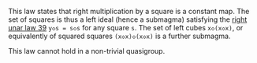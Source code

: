 This law states that right multiplication by a square is a constant map.  The set of squares is thus a left ideal (hence a submagma) satisfying the [right unar law 39](https://teorth.github.io/equational_theories/implications/?39) `y◇s = s◇s` for any square `s`.  The set of left cubes `x◇(x◇x)`, or equivalently of squared squares `(x◇x)◇(x◇x)` is a further submagma.

This law cannot hold in a non-trivial quasigroup.
